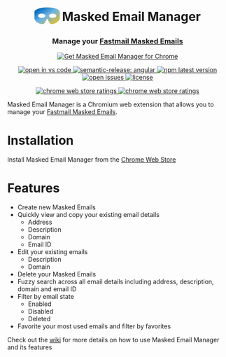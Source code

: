 <h1 align="center">
<sub>
<img src="logo.png" height="38" width="58">
</sub>
Masked Email Manager
</h1>
<h3 align="center">
Manage your 
<a href="https://www.fastmail.help/hc/en-us/articles/4406536368911-Masked-Email">Fastmail Masked Emails</a>
</h3>
<p align="center">
    <a href="https://chrome.google.com/webstore/detail/masked-email-manager/bckfnibflpdgifdfkfoooidpblaembga">
        <img src="https://user-images.githubusercontent.com/585534/107280622-91a8ea80-6a26-11eb-8d07-77c548b28665.png" alt="Get Masked Email Manager for Chrome">
    </a>
</p>
<p align="center">
  <a href="https://open.vscode.dev/ajyey/masked-email-manager">
    <img alt="open in vs code" src="https://img.shields.io/static/v1?logo=visualstudiocode&label=&message=Open%20in%20Visual%20Studio%20Code&labelColor=2c2c32&color=007acc&logoColor=007acc">
  </a>
  <a href="https://github.com/semantic-release/semantic-release/tree/master">
    <img alt="semantic-release: angular" src="https://img.shields.io/badge/semantic--release-angular-e10079?logo=semantic-release">
  </a>
  <a href="https://github.com/ajyey/masked-email-manager">
    <img alt="npm latest version" src="https://img.shields.io/github/package-json/v/ajyey/masked-email-manager">
  </a>
  <a href="https://github.com/ajyey/fastmail-masked-email/issues?q=is%3Aopen+is%3Aissue">
    <img alt="open issues" src="https://img.shields.io/github/issues-raw/ajyey/fastmail-masked-email">
  </a>
  <a href="https://github.com/ajyey/fastmail-masked-email/blob/master/LICENSE">
    <img alt="license" src="https://img.shields.io/github/license/ajyey/fastmail-masked-email">
  </a>
</p>
<p align="center">
  <a href="https://open.vscode.dev/ajyey/masked-email-manager">
    <img alt="chrome web store ratings" src="https://img.shields.io/chrome-web-store/v/bckfnibflpdgifdfkfoooidpblaembga">
  </a>
  <a href="https://chrome.google.com/webstore/detail/masked-email-manager/bckfnibflpdgifdfkfoooidpblaembga">
    <img alt="chrome web store ratings" src="https://img.shields.io/chrome-web-store/rating-count/bckfnibflpdgifdfkfoooidpblaembga">
  </a>
</p>


Masked Email Manager is a Chromium web extension that allows you to manage your [Fastmail Masked Emails](https://www.fastmail.help/hc/en-us/articles/4406536368911-Masked-Email).

# Installation
Install Masked Email Manager from the 
[Chrome Web Store](https://chrome.google.com/webstore/detail/masked-email-manager/bckfnibflpdgifdfkfoooidpblaembga)

# Features
- Create new Masked Emails
- Quickly view and copy your existing email details
  - Address
  - Description
  - Domain
  - Email ID
- Edit your existing emails
  - Description
  - Domain
- Delete your Masked Emails
- Fuzzy search across all email details including address, description, domain and email ID
- Filter by email state
  - Enabled
  - Disabled
  - Deleted
- Favorite your most used emails and filter by favorites


Check out the [wiki](https://github.com/ajyey/masked-email-manager/wiki) for more details on how to use Masked Email Manager and its features
